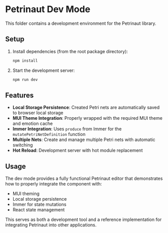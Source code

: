 # Petrinaut Dev Mode

This folder contains a development environment for the Petrinaut library.

## Setup

1. Install dependencies (from the root package directory):

   ```bash
   npm install
   ```

2. Start the development server:

   ```bash
   npm run dev
   ```

## Features

- **Local Storage Persistence**: Created Petri nets are automatically saved to browser local storage
- **MUI Theme Integration**: Properly wrapped with the required MUI theme and emotion cache
- **Immer Integration**: Uses `produce` from Immer for the `mutatePetriNetDefinition` function
- **Multiple Nets**: Create and manage multiple Petri nets with automatic switching
- **Hot Reload**: Development server with hot module replacement

## Usage

The dev mode provides a fully functional Petrinaut editor that demonstrates how to properly integrate the component with:

- MUI theming
- Local storage persistence
- Immer for state mutations
- React state management

This serves as both a development tool and a reference implementation for integrating Petrinaut into other applications.
